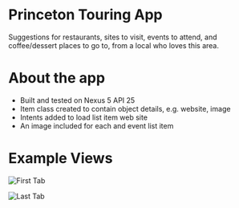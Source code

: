 # Princeton Touring App

Suggestions for restaurants, sites to visit, events to attend, and coffee/dessert places to go to, from a local who loves this area.

# About the app

- Built and tested on Nexus 5 API 25
- Item class created to contain object details, e.g. website, image
- Intents added to load list item web site
- An image included for each and event list item

# Example Views

![First Tab](app/src/main/res/drawable/Screenshot_20180729-231218/Screenshot_20180729-231218.png)

![Last Tab](app/src/main/res/drawable/Screenshot_20180729-231226/Screenshot_20180729-231226.png)
